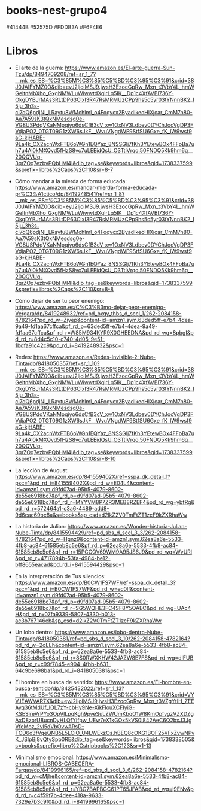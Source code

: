 # books-nest-grupo4

#41444B
#52575D
#FDDB3A
#F6F4E6

# Libros
- El arte de la guerra: https://www.amazon.es/El-arte-guerra-Sun-Tzu/dp/8494709208/ref=sr_1_7?__mk_es_ES=%C3%85M%C3%85%C5%BD%C3%95%C3%91&crid=38J0JAIFYMZ0O&dib=eyJ2IjoiMSJ9.jwsH3EzocGpRw_Mxn_t3VbY4L_hmWGeltnMbXho_GxgNMWLuWiwwtdXqlrLq5IK__Dp1c4XfAVBl736Y-OkgDYBJrMAs3RLtDP63ClxI3R47RsMRMUzCPp9hs5c5yr03tYNnnBK2_I5ju_3h3s-cI7dQ6pdjNI_LRaytu8WMchlml_o4Foqvcx2ByadIkeoHlXjcar_CmM7n80-Aa7A59sK3tQxNMesdsg0e-VG8USPdqVKaNMpqiyo6dsCfB3cV_xw1OxNV3Ldbev0DYChJooVgDP3FVdjaPO2_0TGT09G1zXW6sJkF__WvuVNgdWF9StfSU6Gxe_fK_lW9wsf9aG-kjHABE-9La4k_CX2acnWxFTB6oWGn1EQYaz_8NSSGlj7fKh3YEtewBOx4FFpBa7uh7u4Al0kMXQvd5fHzS8vc7uLEEidQsU_O3TtlVrqo.50FNDQ5Kk9hm6q__20QQVUq-3qrZOq7ezbvPQbHVI4I&dib_tag=se&keywords=libros&qid=1738337599&sprefix=libros%2Caps%2C110&sr=8-7

- Cómo mandar a la mierda de forma educada: https://www.amazon.es/mandar-mierda-forma-educada-pr%C3%A1ctico/dp/8419248541/ref=sr_1_8?__mk_es_ES=%C3%85M%C3%85%C5%BD%C3%95%C3%91&crid=38J0JAIFYMZ0O&dib=eyJ2IjoiMSJ9.jwsH3EzocGpRw_Mxn_t3VbY4L_hmWGeltnMbXho_GxgNMWLuWiwwtdXqlrLq5IK__Dp1c4XfAVBl736Y-OkgDYBJrMAs3RLtDP63ClxI3R47RsMRMUzCPp9hs5c5yr03tYNnnBK2_I5ju_3h3s-cI7dQ6pdjNI_LRaytu8WMchlml_o4Foqvcx2ByadIkeoHlXjcar_CmM7n80-Aa7A59sK3tQxNMesdsg0e-VG8USPdqVKaNMpqiyo6dsCfB3cV_xw1OxNV3Ldbev0DYChJooVgDP3FVdjaPO2_0TGT09G1zXW6sJkF__WvuVNgdWF9StfSU6Gxe_fK_lW9wsf9aG-kjHABE-9La4k_CX2acnWxFTB6oWGn1EQYaz_8NSSGlj7fKh3YEtewBOx4FFpBa7uh7u4Al0kMXQvd5fHzS8vc7uLEEidQsU_O3TtlVrqo.50FNDQ5Kk9hm6q__20QQVUq-3qrZOq7ezbvPQbHVI4I&dib_tag=se&keywords=libros&qid=1738337599&sprefix=libros%2Caps%2C110&sr=8-8

- Cómo dejar de ser tu peor enemigo: https://www.amazon.es/C%C3%B3mo-dejar-peor-enemigo-Vergara/dp/8419248932/ref=pd_bxgy_thbs_d_sccl_1/262-2084158-4782164?pd_rd_w=Ziyep&content-id=amzn1.sym.63ded5ff-e7b4-4dea-9a49-fd1aa67cffca&pf_rd_p=63ded5ff-e7b4-4dea-9a49-fd1aa67cffca&pf_rd_r=W85M934KYR9X0GHEEDNA&pd_rd_wg=8pbgI&pd_rd_r=8d4c5c10-c740-4d05-9e51-1bdfa91c42c9&pd_rd_i=8419248932&psc=1

- Redes: https://www.amazon.es/Redes-Invisible-2-Nube-Tinta/dp/8418050357/ref=sr_1_10?__mk_es_ES=%C3%85M%C3%85%C5%BD%C3%95%C3%91&crid=38J0JAIFYMZ0O&dib=eyJ2IjoiMSJ9.jwsH3EzocGpRw_Mxn_t3VbY4L_hmWGeltnMbXho_GxgNMWLuWiwwtdXqlrLq5IK__Dp1c4XfAVBl736Y-OkgDYBJrMAs3RLtDP63ClxI3R47RsMRMUzCPp9hs5c5yr03tYNnnBK2_I5ju_3h3s-cI7dQ6pdjNI_LRaytu8WMchlml_o4Foqvcx2ByadIkeoHlXjcar_CmM7n80-Aa7A59sK3tQxNMesdsg0e-VG8USPdqVKaNMpqiyo6dsCfB3cV_xw1OxNV3Ldbev0DYChJooVgDP3FVdjaPO2_0TGT09G1zXW6sJkF__WvuVNgdWF9StfSU6Gxe_fK_lW9wsf9aG-kjHABE-9La4k_CX2acnWxFTB6oWGn1EQYaz_8NSSGlj7fKh3YEtewBOx4FFpBa7uh7u4Al0kMXQvd5fHzS8vc7uLEEidQsU_O3TtlVrqo.50FNDQ5Kk9hm6q__20QQVUq-3qrZOq7ezbvPQbHVI4I&dib_tag=se&keywords=libros&qid=1738337599&sprefix=libros%2Caps%2C110&sr=8-10

- La lección de August: https://www.amazon.es/dp/841559402X/ref=sspa_dk_detail_1?psc=1&pd_rd_i=841559402X&pd_rd_w=E04L4&content-id=amzn1.sym.d9fd07ad-95b5-4079-8602-de55e6918bc7&pf_rd_p=d9fd07ad-95b5-4079-8602-de55e6918bc7&pf_rd_r=MYYVM8P7ZR3MEB8RZEF4&pd_rd_wg=ybfRg&pd_rd_r=572464a1-c3a6-4489-add8-9d6cac69bc8a&s=books&sp_csd=d2lkZ2V0TmFtZT1zcF9kZXRhaWw

- La historia de Julian: https://www.amazon.es/Wonder-historia-Julian-Nube-Tinta/dp/8415594429/ref=pd_sbs_d_sccl_3_3/262-2084158-4782164?pd_rd_w=Hgnz9&content-id=amzn1.sym.62ea8a6e-5533-4fb8-ac84-61585eb8c5e6&pf_rd_p=62ea8a6e-5533-4fb8-ac84-61585eb8c5e6&pf_rd_r=15PCCQV69WM9A95JS6J9&pd_rd_wg=WyURl&pd_rd_r=4717894b-53fa-4984-be12-bff8655eacad&pd_rd_i=8415594429&psc=1

- En la interpretación de Tus silencios: https://www.amazon.es/dp/B0CW1FS7WF/ref=sspa_dk_detail_3?psc=1&pd_rd_i=B0CW1FS7WF&pd_rd_w=ec0lf&content-id=amzn1.sym.d9fd07ad-95b5-4079-8602-de55e6918bc7&pf_rd_p=d9fd07ad-95b5-4079-8602-de55e6918bc7&pf_rd_r=SG5WQHE3FC4SF8Y5QAEC&pd_rd_wg=UAc4H&pd_rd_r=07fa9339-5807-4330-b013-ac3b767146eb&sp_csd=d2lkZ2V0TmFtZT1zcF9kZXRhaWw

- Un lobo dentro: https://www.amazon.es/lobo-dentro-Nube-Tinta/dp/8418050381/ref=pd_sbs_d_sccl_3_10/262-2084158-4782164?pd_rd_w=2oEEh&content-id=amzn1.sym.62ea8a6e-5533-4fb8-ac84-61585eb8c5e6&pf_rd_p=62ea8a6e-5533-4fb8-ac84-61585eb8c5e6&pf_rd_r=8S0RWXKHW42JAZW8E7FS&pd_rd_wg=dIFUB&pd_rd_r=c99f7845-e904-4fbb-b631-64c9be698ba1&pd_rd_i=8418050381&psc=1

- El hombre en busca de sentido: https://www.amazon.es/El-hombre-en-busca-sentido/dp/8425432022/ref=sr_1_13?__mk_es_ES=%C3%85M%C3%85%C5%BD%C3%95%C3%91&crid=VYVJEAWVAR7X&dib=eyJ2IjoiMSJ9.jwsH3EzocGpRw_Mxn_t3VZgYtIH_ZEEAyq36tMdUf_IOL7zY-cbHy9Ne-XikFlouXCFIyiG-KSESireVrPYo3OpVlLpqKgh9pveSuLZWUmKbqO1W8KmOpfvgzVZXDZgAxD8zorU8ucnDyHLQfYIfpw_UEw7eX1kGOx5kVS0i842AeC6Q2bxJ3JgVfeMoz_2vl5dVbOvwARsD-TCD6o3fVqeQNB5L5LCiO_U4LWEkzOs.hBEQ8cOKG1BOF25VFxZvwNPvK_JSIpBj8vQtySpb0RE&dib_tag=se&keywords=libros&qid=1738338505&s=books&sprefix=libro%2Cstripbooks%2C123&sr=1-13

- Minimalismo emocional: https://www.amazon.es/Minimalismo-emocional-LIBROS-CABECERA-Fargas/dp/8419996165/ref=pd_sbs_d_sccl_3_6/262-2084158-4782164?pd_rd_w=cMjhe&content-id=amzn1.sym.62ea8a6e-5533-4fb8-ac84-61585eb8c5e6&pf_rd_p=62ea8a6e-5533-4fb8-ac84-61585eb8c5e6&pf_rd_r=YBG7BAPBGC61PT65JFAB&pd_rd_wg=j9ENv&pd_rd_r=c4f59f7b-4dee-418a-9633-7329e7b3c9f0&pd_rd_i=8419996165&psc=1